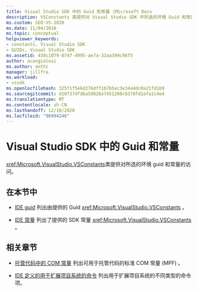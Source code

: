 ```yaml
---
title: Visual Studio SDK 中的 Guid 和常量 |Microsoft Docs
description: VSConstants 类提供对 Visual Studio SDK 中所选的环境 Guid 和常量的访问。
ms.custom: SEO-VS-2020
ms.date: 11/04/2016
ms.topic: conceptual
helpviewer_keywords:
- constants, Visual Studio SDK
- GUIDs, Visual Studio SDK
ms.assetid: 438c1079-0747-4995-ae7a-32aa399c96f5
author: acangialosi
ms.author: anthc
manager: jillfra
ms.workload:
- vssdk
ms.openlocfilehash: 325f1f5e6d276dff1b7b5ec3e34a4dc0a21fd1b9
ms.sourcegitcommit: d10f37dfdba5d826e7451260c8370fd1efa2c4e4
ms.translationtype: MT
ms.contentlocale: zh-CN
ms.lasthandoff: 12/10/2020
ms.locfileid: "96994246"
---
```

# <a name="guids-and-constants-in-the-visual-studio-sdk"></a>Visual Studio SDK 中的 Guid 和常量
<xref:Microsoft.VisualStudio.VSConstants>类提供对所选的环境 guid 和常量的访问。

## <a name="in-this-section"></a>在本节中
- [IDE guid](../extensibility/ide-guids.md) 列出由提供的 Guid <xref:Microsoft.VisualStudio.VSConstants> 。

- [IDE 常量](../extensibility/ide-constants.md) 列出了提供的 SDK 常量 <xref:Microsoft.VisualStudio.VSConstants> 。

## <a name="related-sections"></a>相关章节
- [托管代码中的 COM 常量](../extensibility/com-constants-in-managed-code.md) 列出可用于托管代码的标准 COM 常量 (MPF) 。

- [IDE 定义的用于扩展项目系统的命令](../extensibility/internals/ide-defined-commands-for-extending-project-systems.md) 列出用于扩展项目系统的不同类型的命令项。
